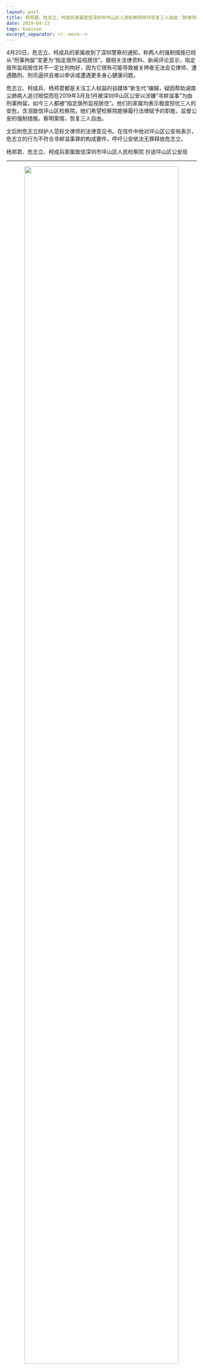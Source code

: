 ```yaml
---
layout: post
title: 杨郑君、危志立、柯成兵家属致信深圳市坪山区人民检察院呼吁恢复三人自由：附律师向坪山区公安局发出的《见义勇为不是耍流氓——无罪释放危志立的法律意见书》
date: 2019-04-23
tags: kuaixun
excerpt_separator: <!--more-->
---
```


4月20日，危志立、柯成兵的家属收到了深圳警察的通知，称两人的强制措施已经从“刑事拘留”变更为“指定居所监视居住”。据相关法律资料、新闻评论显示，指定居所监视居住并不一定比刑拘好，因为它很有可能导致被关押者无法会见律师、遭遇酷刑、刑讯逼供且难以申诉或遭遇更多身心健康问题。

危志立、柯成兵、杨郑君都是关注工人权益的自媒体“新生代”编辑，疑因帮助湖南尘肺病人追讨赔偿而在2019年3月及1月被深圳坪山区公安以涉嫌“寻衅滋事”为由刑事拘留。如今三人都被“指定居所监视居住”。他们的家属均表示极度担忧三人的安危，含泪致信坪山区检察院。她们希望检察院能够履行法律赋予的职能，监督公安的强制措施，察明案情，恢复三人自由。

文后附危志立辩护人范标文律师的法律意见书。在信件中他对坪山区公安局表示，危志立的行为不符合寻衅滋事罪的构成要件，呼吁公安依法无罪释放危志立。
  
杨郑君、危志立、柯成兵家属致信深圳市坪山区人民检察院
抄送坪山区公安局
________________________________________

<div style="text-align:center"><img src="/images/lawer_1.jpg" width="90%"><br></div><br>

<h3>尊敬的深圳市坪山区人民检察院，检察长王向阳同志：</h3>

你好！我们被深圳警方以涉嫌“寻衅滋事”为由带走的杨郑君、危志立、柯成兵的家属和爱人。危志立、柯成兵于2019年3月20日被刑拘，4月20日被监视居住。杨郑君1月8日被刑拘，2月6日被监视居住。从办案警察和律师的口中，我们得知三人被捕的直接原因，是帮助了一群尘肺病工人向深圳政府追讨工伤职业病赔偿。

作为家人，我们对危志立等人被捕感到震惊：三人是网络自媒体“新生代”的编辑，平时通过讲述工人故事和宣传劳动法律法规，来帮助他们争取本来就属于他们的权益。在自媒体平台上写文章是正当行为、言论自由符合我国法律规定、维护打工者权利合情合理，为何三人的行为会被认为是“犯罪”？

三人年轻、善良、富有社会责任感。他们遵纪守法，从读书年代开始就关注我国底层劳动者生存状态。他们所帮助的那一群尘肺病工人，为深圳市的建设耗尽了汗水和生命，现在因此患上尘肺这种职业病。在多年申请赔偿无果的情况下，一些工人按照国家规定，采用了上访等方式讨要赔偿。他们很多人本来已经病入膏肓，将行就木，但是为了家中孤寡老人和无助孩子的将来，还是拖着病体尽量争取本来就应该属于他们自己的赔偿。这幅惨状，莫说是三名劳工权利维护者，就连我们这些普通人，听到都感到揪心流泪。

来家里抓捕危志立的那位民警告诉危的父母，“你的儿子名校毕业，又不买房，又不生子，不务正业，做这些事是被洗脑”我们听到这种话，感到非常惊讶和悲愤：三人能力优秀并且热心公益，毕业后没有像一般人一样只为了自己的个人获利而潜心赚钱，而是利用自己宝贵的时间和精力，去为工人普及法律。这种富有社会责任感的善举本来应该获得国家的褒奖，现在居然被公安执法人员说得像一件坏事！难道在执法部门的眼中，对社会问题冷酷无情的青年才是理想的新中国建设者吗？

律师告诉我们，三人在看守所中被提审时，常常被训斥“蠢、被工人利用、人渣”。我们感到十分痛心：三人从小乐于助人，毕业后帮助工人拿回救命钱、引导工人学习法律法规，何来“人渣”一说？我们无比珍惜的家人，居然用这种方法被羞辱，叫我们如何能释怀？

他们并不是社会问题的制造者，尘肺病工人并不是因为他们的存在才患病的。他们是社会问题的改善者，是帮助困苦劳动者的好青年。我们作为家属，为有他们这样的善良、勇敢和温和的家人感到自豪，也为这个社会尚存他们这样有良知和责任感的好公民而感到欣慰。

4月20日，我们得知三人现在全部被监视居住。尽管监视居住环境可能好一些，但是我们从法律条文和其他案例中看到，被监视居住者大都不被公安允许会见律师；家属不知道关押地点；居住地没有摄像头，存在刑讯逼供的风险。我们非常忧虑，希望检察院可以正视问题，尽快结束针对他们的羁押！

我们希望他们能得到公正的对待。尽管他们年纪轻轻，但因时常帮助工人，都过着清贫而忙碌的生活，身体状况一直不好，危志立曾经胃出血，肠胃一直欠佳，柯成兵、杨郑君近视度数不低，在看守所的生活也许会很困难。为了帮助工人，他们平时就常常废寝忘食，缺乏营养，到了监视居住的环境中，他们的健康成为我们都非常担忧的问题。我们希望检察院能够考虑这些状况，尽快结束针对他们的羁押，让他们回到家人身边。

想到如此善良正直的公民，我们至爱至亲的他们被关押已经超过一个月，我们无法不感到焦虑和悲痛。杨郑君的妻子已经高月份怀孕，常常忧虑丈夫何时才能出来迎接新生命的到来；柯成兵的父母年事已高，母亲每每想到儿子失去自由，就吃不下饭，睡不着觉；危志立的父亲在整整一周内由于没有收到坪山公安本应依法寄来的拘留通知书，对着110报警台泣不成声。我们会持续关注三人的案件，并始终会和他们站在一起，支持、信任他们。

我们再次呼吁，恳请检察长理解家属心情，顺应民意，认真对相关案情进行审查，独立充分行使检察权，慎重考虑批捕与否的决定。我们相信，三人的案件恰是坪山区人民检察院向全国、全世界彰显我国独立公正的司法主权之良好契机；我们更相信，贵院会顶住各方压力，给无数关注三人命运的人民群众一个合理的交代！

再望贵院秉承公正司法职责，慎重审查此案，顺祝办案顺利，

此致！
柯成兵母亲、柯成兵父亲、柯成兵女友
危志立母亲、危志立父亲、危志立妻子
杨郑君母亲、杨郑君父亲、杨郑君妻子
2019年4月22日

<div style="text-align:center"><img src="/images/lawer_2.jpg" width="90%"><br></div><br>

*家属签名及手印，公开时已隐去
——————————————————
<h3>见义勇为不是耍流氓——无罪释放危志立的法律意见书</h3>

深圳市坪山区公安分局:

贵局立案侦查的危志立涉嫌寻衅滋事罪一案，辩护人受其妻子郑楚然委托，广东律成定邦律师事务所指派并征得危志立的同意作为其辩护人为其提供法律帮助。经会见嫌疑人，根据事实和相关法律，辩护人认为，危志立的行为不符合寻衅滋事罪的构成要件，应立即予以无罪释放。理由如下： 

<h4>一、罪名浅析</h4>

根据《中华人民共和国刑法》第二百九十三条规定，寻衅滋事罪，是指肆意挑衅，随意殴打、骚扰他人或任意损毁、占用公私财物，或者在公共场所起哄闹事，严重破坏社会秩序的行为。刑法将寻衅滋事罪的客观表现形式规定为四种：①随意殴打他人，情节恶劣的；②追逐、拦截、辱骂、恐吓他人，情节恶劣的；③强拿硬要或者任意损毁、占用公私财物，情节严重的；④在公共场所起哄闹事，造成公共场所秩序严重混乱的。

寻衅滋事罪是从1979年刑法第160条规定的流氓罪中分解出来的一种罪。1979年刑法第160条规定：“聚众斗殴，寻衅滋事，侮辱妇女或者进行其他流氓活动，破坏公共秩序，情节恶劣的处七年以下有期徒刑、拘役或者管制。”1997年刑法对之作了分解，具体规定为四种犯罪：一是强制猥亵、侮辱妇女罪；二是聚众淫乱罪；三是聚众斗殴罪；四是寻衅滋事罪。2011年刑法修正案八对寻衅滋事罪进行了修改。

<h4>二、危志立的行为不符合寻衅滋事罪的构成要件</h4>

该罪的构成要件有四个。

（一）.客体要件

关于本罪的犯罪客体，学界一致认为是社会秩序。

（二）.客观要件

《刑法》第二百九十三条将寻衅滋事罪的客观行为方式具体规定为：
1、随意殴打他人，情节恶劣的；
2、追逐、拦截、辱骂、恐吓他人，情节恶劣的 ； 
3、强拿硬要或者任意损毁、占用公私财物，情节严重的 ；
4、在公共场所起哄闹事，造成公共场所秩序严重混乱的。

经过会见危志立得知，警方讯问他的内容显然与前三种情形无关。因此，只需要论证其行为是否属于第四种情形。

在公共场所起哄闹事，是指出于取乐、寻求精神刺激等不健康动机，在公共场所无事生非，制造事端，扰乱公共场所秩序造成公共场所秩序严重混乱的，是指公共场所正常的秩序受到破坏，引起群众惊慌、逃离等严重混乱局面的。

据危志立自述其被讯问且被做讯问笔录的内容可能与上述第四种情形有关的是其帮助尘肺病工人维权的事情。他说主要是在自媒体上声援尘肺病工人的维权活动。

如果危志立仅仅是通过自媒体声援尘肺病工人的维权活动，那么其行为就不是“在公共场所起哄闹事”，更不可能“造成公共场所秩序严重混乱“。

其通过自媒体声援尘肺病工人的维权活动的行为，没有社会危害。是行使《中华人民共和国宪法》第35条宣示的中华人民共和国公民有言论、出版、集会、结社、游行、示威的自由的权利的合法行为。

（三）主观要件

该罪的主观特征是直接故意，即明知自己的行为会发生破坏社会秩序的危害结果，并且希望这种结果发生。行为人的犯罪动机是为了满足耍威风、取乐等不正常的精神刺激或其他不健康的心理需要。

而据危志立自述，其从高中时受外公影响开始关注底层人民，后来接触到马克思主义，看了马克思的一些著作，比如《资本论》、《共产党宣言》、《批判的批判的批判》、《德意志意识形态》、《哥达纲领批判》。他帮助尘肺病工人维权即是受到其外公和马克思主义（注：社会主义新中国的宪法是根据马克思主义基本原理制定的，宪法确立了马克思主义在中国社会意识中的指导地位。）的影响。由此可见其行为动机不是“为了满足耍威风、取乐等不正常的精神刺激或其他不健康的心理需要。“，更不是“明知自己的行为会发生破坏社会秩序的危害结果，并且希望这种结果发生。“

<h4>三、结语</h4>

综上所述，危志立是一个热心帮助弱势群体——尘肺病工人维权的品行良好的公民，其行为显然是值得颂扬的见义勇为的行为，却背上了一个耍流氓的罪名，本案简直荒唐至极！

即使公安机关的指控属实且证据来源合法，危志立的行为也是受《宪法》第35条（言论自由条款）所许可并保护的行为。其帮助尘肺病工人维权的手段也是和平的，没有侵犯任何他人的生命、自由和财产，也没有扰乱公共秩序，没有造成社会危害。 

窃以为， 为了维护政权稳定的政治目的将见义勇为的行为认定为耍流氓的罪行，很可能与最初的维稳目的背道而驰，诚望承办本案的相关人员慎重行事。

历史无数次表明，许多今日的囚徒会成为明日的英雄！面对人力无法掌控的命运，我们应该保持谦卑。

以上辩护意见，请给予充分考虑，请依法无罪释放危志立！

辩护人：广东律成定邦律师事务所律师 范标文

2019年 4 月 10 日

